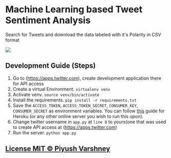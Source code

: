 # Machine Learning based Tweet Sentiment Analysis

Search for Tweets and download the data labeled with it's Polarity in CSV format


[![](http://i.imgur.com/H78FZUX.png)](http://i.imgur.com/H78FZUX.png)


## Development Guide (Steps)

1. Go to (https://apps.twitter.com), create development application there for API access
2. Create a virtual Environment. `virtualenv venv`
3. Activate venv. `source venv/bin/activate`
4. Install the requirements. `pip install -r requirements.txt`
5. Save the `ACCESS_TOKEN`, `ACCESS_TOKEN_SECRET`, `CONSUMER_KEY`, `CONSUMER_SECRET` as environment variables. You can follow [this](https://devcenter.heroku.com/articles/config-vars) guide for Heroku (or any other online server you wish to run this upon).
6. Change twitter username in `app.py` at `line 8` to yours(one that was used to create API access at (https://apps.twitter.com)
7. Run the server. `python app.py`


## [License MIT © Piyush Varshney](https://piyushvarshney.mit-license.org/)
